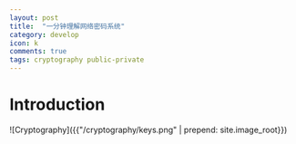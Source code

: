 ```yaml
---
layout: post
title:  "一分钟理解网络密码系统"
category: develop
icon: k
comments: true
tags: cryptography public-private
---
```


# Introduction
![Cryptography]({{"/cryptography/keys.png" | prepend: site.image_root}})

